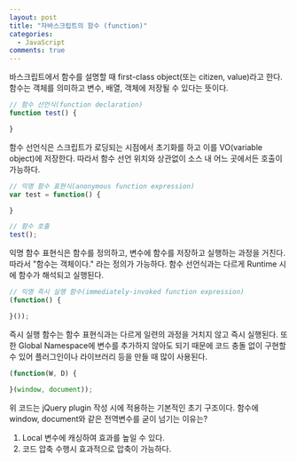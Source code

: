 ```yaml
---
layout: post
title: "자바스크립트의 함수 (function)"
categories:
  - JavaScript
comments: true
---
```


바스크립트에서 함수를 설명할 때 first-class object(또는 citizen, value)라고 한다. 함수는 객체를 의미하고 변수, 배열, 객체에 저장될 수 있다는 뜻이다.

```javascript
// 함수 선언식(function declaration)
function test() {

}
```

함수 선언식은 스크립트가 로딩되는 시점에서 초기화를 하고 이를 VO(variable object)에 저장한다. 따라서 함수 선언 위치와 상관없이 소스 내 어느 곳에서든 호출이 가능하다.

```javascript
// 익명 함수 표현식(anonymous function expression)
var test = function() {

}

// 함수 호출
test();
```

익명 함수 표현식은 함수를 정의하고, 변수에 함수를 저장하고 실행하는 과정을 거친다. 따라서 "함수는 객체이다." 라는 정의가 가능하다. 함수 선언식과는 다르게 Runtime 시에 함수가 해석되고 실행된다.

```javascript
// 익명 즉시 실행 함수(immediately-invoked function expression)
(function() {

}());
```

즉시 실행 함수는 함수 표현식과는 다르게 일련의 과정을 거치지 않고 즉시 실행된다. 또한 Global Namespace에 변수를 추가하지 않아도 되기 때문에 코드 충돌 없이 구현할 수 있어 플러그인이나 라이브러리 등을 만들 때 많이 사용된다.

```javascript
(function(W, D) {

}(window, document));
```

위 코드는 jQuery plugin 작성 시에 적용하는 기본적인 초기 구조이다. 함수에 window, document와 같은 전역변수를 굳이 넘기는 이유는?

1. Local 변수에 캐싱하여 효과를 높일 수 있다.
2. 코드 압축 수행시 효과적으로 압축이 가능하다.
